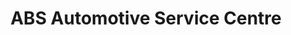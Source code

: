---
title: "ABS Automotive Service Centre"
url: /eltham/abs-automotive-service-centre/
shop: car repair
---